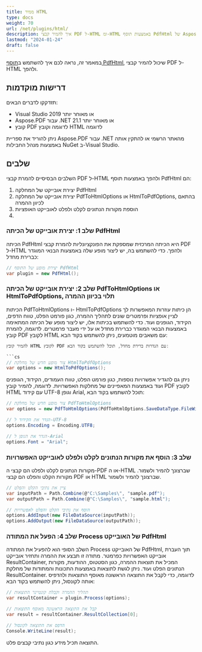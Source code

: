 ```yaml
---
title: ממיר HTML
type: docs
weight: 70
url: /net/plugins/html/
description: איך להמיר קבצי PDF ל-HTML ומ-HTML באמצעות תוסף PdfHtml של Aspose.PDF
lastmod: "2024-01-24"
draft: false
---
```


במאמר זה, נראה לכם איך להשתמש ב[תוסף PdfHtml](https://products.aspose.org/pdf/net/html-converter/), שיכול להמיר קבצי PDF ל-HTML ולהפך.

## דרישות מוקדמות

תזדקקו לדברים הבאים:

* Visual Studio 2019 או מאוחר יותר
* Aspose.PDF עבור .NET 21.1 או מאוחר יותר
* קובץ PDF לדוגמה וקובץ HTML לדוגמה

ניתן להוריד את ספריית Aspose.PDF עבור .NET מהאתר הרשמי או להתקין אותה באמצעות מנהל החבילות NuGet ב-Visual Studio.

## שלבים

השלבים הבסיסיים להמרת קבצי PDF ל-HTML ולהפך באמצעות תוסף PdfHtml הם:

1. יצירת אובייקט של המחלקה PdfHtml
2. יצירת אובייקט של המחלקה PdfToHtmlOptions או HtmlToPdfOptions, בהתאם לכיוון ההמרה
3. הוספת מקורות הנתונים לקלט ולפלט לאובייקט האופציות
4.
### שלב 1: יצירת אובייקט של הכיתה PdfHtml

הכיתה PdfHtml היא הכיתה המרכזית שמספקת את הפונקציונליות להמרת קבצי PDF ל-HTML ולהפך. כדי להשתמש בה, יש ליצור מופע שלה באמצעות הבנאי המוגדר כברירת מחדל:

```cs
// יצירת מופע של התוסף PdfHtml
var plugin = new PdfHtml();
```

### שלב 2: יצירת אובייקט של הכיתה PdfToHtmlOptions או HtmlToPdfOptions, תלוי בכיוון ההמרה

הכיתות PdfToHtmlOptions ו- HtmlToPdfOptions הן כיתות עוזרות המאפשרות לך לציין אופציות ופרמטרים שונים לתהליך ההמרה, כגון פורמט הפלט, טווח הדפים, הקידוד, הגופנים ועוד. כדי להשתמש בכיתות אלו, יש ליצור מופע של הכיתה המתאימה באמצעות הבנאי המוגדר כברירת מחדל או על ידי מעבר פרמטרים. לדוגמה, להמרת קובץ PDF לקובץ HTML עם משאבים מוטמעים, ניתן להשתמש בקוד הבא:

```cs
להמיר קובץ HTML לקובץ PDF עם הגדרות ברירת מחדל, תוכל להשתמש בקוד הבא:

```cs
// צור מופע חדש של מחלקת HtmlToPdfOptions
var options = new HtmlToPdfOptions();
```

ניתן גם להגדיר אפשרויות נוספות, כגון פורמט הפלט, טווח העמודים, הקידוד, הגופנים ועוד באמצעות המאפיינים של מחלקות האפשרויות. לדוגמה, להמיר קובץ PDF לקובץ HTML עם קידוד UTF-8 וגופן Arial, תוכל להשתמש בקוד הבא:

```cs
// צור מופע חדש של מחלקת PdfToHtmlOptions
var options = new PdfToHtmlOptions(PdfToHtmlOptions.SaveDataType.FileWithEmbeddedResources);

// הגדר את הקידוד ל-UTF-8
options.Encoding = Encoding.UTF8;

// הגדר את הגופן ל-Arial
options.Font = "Arial";
```

### שלב 3: הוסף את מקורות הנתונים לקלט ולפלט לאובייקט האפשרויות

מקורות הנתונים לקלט ולפלט הם קבצי ה-PDF או ה-HTML שברצונך להמיר ולשמור.
מקורות הקלט והפלט הם קבצי PDF או HTML שברצונך להמיר ולשמור.

```cs
// ציין את נתיבי הקלט והפלט
var inputPath = Path.Combine(@"C:\Samples\", "sample.pdf");
var outputPath = Path.Combine(@"C:\Samples\", "sample.html");

// הוסף את נתיבי הקלט והפלט לאפשרויות
options.AddInput(new FileDataSource(inputPath));
options.AddOutput(new FileDataSource(outputPath));
```

### שלב 4: הפעל את המתודה Process של האובייקט PdfHtml

השלב הסופי הוא להפעיל את המתודה Process של האובייקט PdfHtml, תוך העברת אובייקט האפשרויות כפרמטר. מתודה זו תבצע את ההמרה ותחזיר אובייקט ResultContainer, המכיל את תוצאות ההמרה, כגון הסטטוס, ההודעות, מקורות הנתונים הפלט ועוד. ניתן לגשת לתוצאות באמצעות התכונות והמתודות של מחלקת ResultContainer. לדוגמה, כדי לקבל את התוצאה הראשונה מאוסף התוצאות ולהדפיס אותה לקונסול, ניתן להשתמש בקוד הבא:

```cs
// תהליך ההמרה וקבלת קונטיינר התוצאות
var resultContainer = plugin.Process(options);

// קבל את התוצאה הראשונה מאוסף התוצאות
var result = resultContainer.ResultCollection[0];

// הדפס את התוצאה לקונסול
Console.WriteLine(result);
```
התוצאה תכיל מידע כגון נתיבי קבצים פלט.
